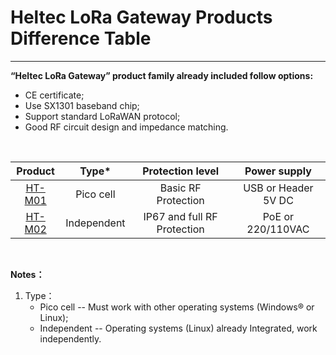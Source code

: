 # Heltec LoRa Gateway Products Difference Table



------

**“Heltec LoRa Gateway” product family already included follow options:**

- CE certificate;
- Use SX1301 baseband chip;
- Support standard LoRaWAN protocol;
- Good RF circuit design and impedance matching.

&nbsp;

|                    Product                     |    Type*    |      Protection level       |    Power supply     |
| :--------------------------------------------: | :---------: | :-------------------------: | :-----------------: |
| [HT-M01](<https://heltec.org/project/ht-m01/>) |  Pico cell  |     Basic RF Protection     | USB or Header 5V DC |
| [HT-M02](<https://heltec.org/project/ht-m02/>) | Independent | IP67 and full RF Protection |  PoE or 220/110VAC  |

&nbsp;

**Notes：**

1. Type：
   - Pico cell -- Must work with other operating systems (Windows® or Linux);
   - Independent -- Operating systems (Linux) already Integrated, work independently.


